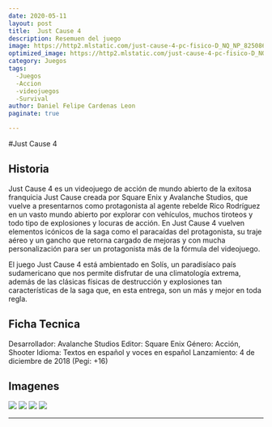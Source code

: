 ```yaml
---
date: 2020-05-11
layout: post
title: 	Just Cause 4
description: Resemuen del juego
image: https://http2.mlstatic.com/just-cause-4-pc-fisico-D_NQ_NP_825086-MLA28897110722_122018-F.jpg
optimized_image: https://http2.mlstatic.com/just-cause-4-pc-fisico-D_NQ_NP_825086-MLA28897110722_122018-F.jpg
category: Juegos
tags:
  -Juegos
  -Accion
  -videojuegos
  -Survival
author: Daniel Felipe Cardenas Leon
paginate: true

---
```


#Just Cause 4

## Historia

Just Cause 4 es un videojuego de acción de mundo abierto de la exitosa franquicia Just Cause creada por Square Enix y Avalanche Studios, que vuelve a presentarnos como protagonista al agente rebelde Rico Rodríguez en un vasto mundo abierto por explorar con vehículos, muchos tiroteos y todo tipo de explosiones y locuras de acción. En Just Cause 4 vuelven elementos icónicos de la saga como el paracaídas del protagonista, su traje aéreo y un gancho que retorna cargado de mejoras y con mucha personalización para ser un protagonista más de la fórmula del videojuego.

El juego Just Cause 4 está ambientado en Solís, un paradisíaco país sudamericano que nos permite disfrutar de una climatología extrema, además de las clásicas físicas de destrucción y explosiones tan características de la saga que, en esta entrega, son un más y mejor en toda regla.

## Ficha Tecnica

Desarrollador: Avalanche Studios
Editor: Square Enix
Género: Acción, Shooter
Idioma: Textos en español y voces en español
Lanzamiento: 4 de diciembre de 2018 (Pegi: +16)

## Imagenes

![]( https://images6.alphacoders.com/929/thumb-350-929398.jpg)
![]( https://images.alphacoders.com/926/thumb-350-926724.jpg)
![]( https://images5.alphacoders.com/926/thumb-350-926634.jpg)
![]( https://images4.alphacoders.com/926/thumb-350-926633.jpg)

---

